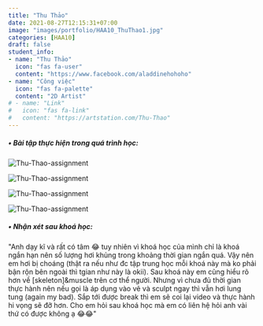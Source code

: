 ```yaml
---
title: "Thu Thảo"
date: 2021-08-27T12:15:31+07:00
image: "images/portfolio/HAA10_ThuThao1.jpg"
categories: [HAA10]
draft: false
student_info:
- name: "Thu Thảo"
  icon: "fas fa-user"
  content: "https://www.facebook.com/aladdinehohoho"
- name: "Công việc"
  icon: "fas fa-palette"
  content: "2D Artist"
# - name: "Link"
#   icon: "fas fa-link"
#   content: "https://artstation.com/Thu-Thao"
---
```



##### • Bài tập thực hiện trong quá trình học:

![Thu-Thao-assignment](/images/portfolio/HAA10_ThuThao2.jpg)

![Thu-Thao-assignment](/images/portfolio/HAA10_ThuThao3.jpg)

![Thu-Thao-assignment](/images/portfolio/HAA10_ThuThao4.jpg)

![Thu-Thao-assignment](/images/portfolio/HAA10_ThuThao5.jpg)



##### • Nhận xét sau khoá học:
"Anh dạy kĩ và rất có tâm 😂 tuy nhiên vì khoá học của mình chỉ là khoá ngắn hạn nên số lượng hơi khủng trong khoảng thời gian ngắn quá. Vậy nên em hơi bị choáng (thật ra nếu như đc tập trung học mỗi khoá này mà ko phải bận rộn bên ngoài thì tgian như này là okii). Sau khoá này em cũng hiểu rõ hơn về [skeleton]&muscle trên cơ thể người. Nhưng vì chưa đủ thời gian thực hành nên nếu gọi là áp dụng vào vẽ và sculpt ngay thì vẫn hơi lung tung (again my bad). Sắp tới được break thì em sẽ coi lại video và thực hành hi vọng sẽ đỡ hơn. Cho em hỏi sau khoá học mà em có liên hệ hỏi anh vài thứ có được không ạ 😂😂"

